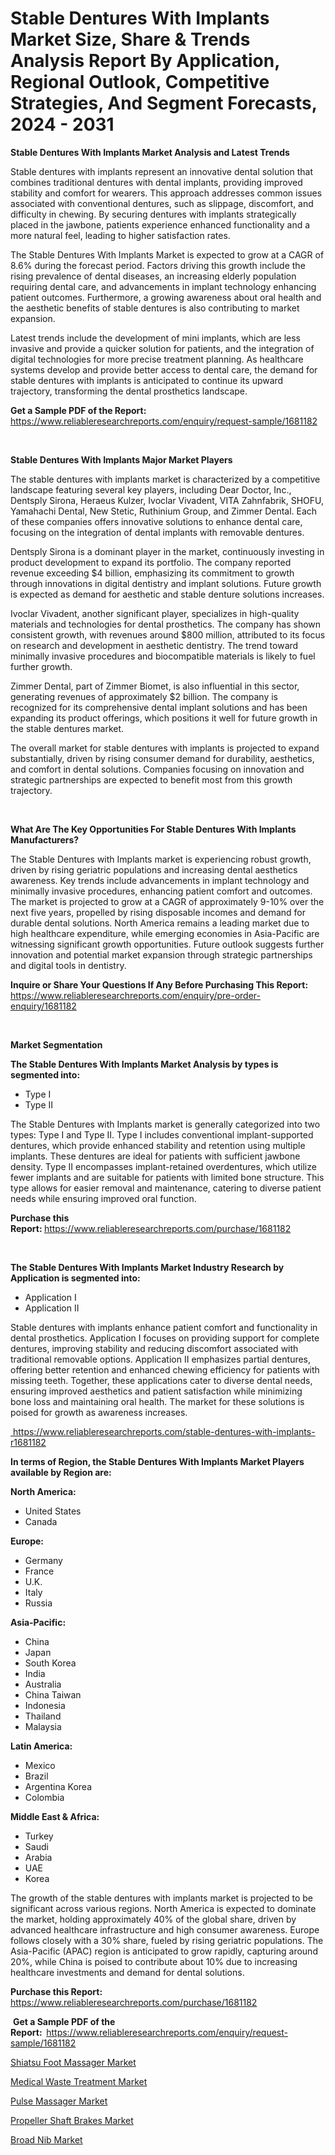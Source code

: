 <p><h1>Stable Dentures With Implants Market Size, Share & Trends Analysis Report By Application, Regional Outlook, Competitive Strategies, And Segment Forecasts, 2024 - 2031</h1></p><p><strong>Stable Dentures With Implants Market Analysis and Latest Trends</strong></p>
<p><p>Stable dentures with implants represent an innovative dental solution that combines traditional dentures with dental implants, providing improved stability and comfort for wearers. This approach addresses common issues associated with conventional dentures, such as slippage, discomfort, and difficulty in chewing. By securing dentures with implants strategically placed in the jawbone, patients experience enhanced functionality and a more natural feel, leading to higher satisfaction rates.</p><p>The Stable Dentures With Implants Market is expected to grow at a CAGR of 8.6% during the forecast period. Factors driving this growth include the rising prevalence of dental diseases, an increasing elderly population requiring dental care, and advancements in implant technology enhancing patient outcomes. Furthermore, a growing awareness about oral health and the aesthetic benefits of stable dentures is also contributing to market expansion.</p><p>Latest trends include the development of mini implants, which are less invasive and provide a quicker solution for patients, and the integration of digital technologies for more precise treatment planning. As healthcare systems develop and provide better access to dental care, the demand for stable dentures with implants is anticipated to continue its upward trajectory, transforming the dental prosthetics landscape.</p></p>
<p><strong>Get a Sample PDF of the Report:&nbsp;</strong> <a href="https://www.reliableresearchreports.com/enquiry/request-sample/1681182?utm_campaign=1399&utm_medium=2&utm_source=Github&utm_content=ia&utm_term=04102024&utm_id=stable-dentures-with-implants">https://www.reliableresearchreports.com/enquiry/request-sample/1681182</a></p>
<p>&nbsp;</p>
<p><strong>Stable Dentures With Implants Major Market Players</strong></p>
<p><p>The stable dentures with implants market is characterized by a competitive landscape featuring several key players, including Dear Doctor, Inc., Dentsply Sirona, Heraeus Kulzer, Ivoclar Vivadent, VITA Zahnfabrik, SHOFU, Yamahachi Dental, New Stetic, Ruthinium Group, and Zimmer Dental. Each of these companies offers innovative solutions to enhance dental care, focusing on the integration of dental implants with removable dentures.</p><p>Dentsply Sirona is a dominant player in the market, continuously investing in product development to expand its portfolio. The company reported revenue exceeding $4 billion, emphasizing its commitment to growth through innovations in digital dentistry and implant solutions. Future growth is expected as demand for aesthetic and stable denture solutions increases.</p><p>Ivoclar Vivadent, another significant player, specializes in high-quality materials and technologies for dental prosthetics. The company has shown consistent growth, with revenues around $800 million, attributed to its focus on research and development in aesthetic dentistry. The trend toward minimally invasive procedures and biocompatible materials is likely to fuel further growth.</p><p>Zimmer Dental, part of Zimmer Biomet, is also influential in this sector, generating revenues of approximately $2 billion. The company is recognized for its comprehensive dental implant solutions and has been expanding its product offerings, which positions it well for future growth in the stable dentures market.</p><p>The overall market for stable dentures with implants is projected to expand substantially, driven by rising consumer demand for durability, aesthetics, and comfort in dental solutions. Companies focusing on innovation and strategic partnerships are expected to benefit most from this growth trajectory.</p></p>
<p>&nbsp;</p>
<p><strong>What Are The Key Opportunities For Stable Dentures With Implants Manufacturers?</strong></p>
<p><p>The Stable Dentures with Implants market is experiencing robust growth, driven by rising geriatric populations and increasing dental aesthetics awareness. Key trends include advancements in implant technology and minimally invasive procedures, enhancing patient comfort and outcomes. The market is projected to grow at a CAGR of approximately 9-10% over the next five years, propelled by rising disposable incomes and demand for durable dental solutions. North America remains a leading market due to high healthcare expenditure, while emerging economies in Asia-Pacific are witnessing significant growth opportunities. Future outlook suggests further innovation and potential market expansion through strategic partnerships and digital tools in dentistry.</p></p>
<p><strong>Inquire or Share Your Questions If Any Before Purchasing This Report:</strong> <a href="https://www.reliableresearchreports.com/enquiry/pre-order-enquiry/1681182?utm_campaign=1399&utm_medium=2&utm_source=Github&utm_content=ia&utm_term=04102024&utm_id=stable-dentures-with-implants">https://www.reliableresearchreports.com/enquiry/pre-order-enquiry/1681182</a></p>
<p>&nbsp;</p>
<p><strong>Market Segmentation</strong></p>
<p><strong>The Stable Dentures With Implants Market Analysis by types is segmented into:</strong></p>
<p><ul><li>Type I</li><li>Type II</li></ul></p>
<p><p>The Stable Dentures with Implants market is generally categorized into two types: Type I and Type II. Type I includes conventional implant-supported dentures, which provide enhanced stability and retention using multiple implants. These dentures are ideal for patients with sufficient jawbone density. Type II encompasses implant-retained overdentures, which utilize fewer implants and are suitable for patients with limited bone structure. This type allows for easier removal and maintenance, catering to diverse patient needs while ensuring improved oral function.</p></p>
<p><strong>Purchase this Report:&nbsp;</strong><a href="https://www.reliableresearchreports.com/purchase/1681182?utm_campaign=1399&utm_medium=2&utm_source=Github&utm_content=ia&utm_term=04102024&utm_id=stable-dentures-with-implants">https://www.reliableresearchreports.com/purchase/1681182</a></p>
<p>&nbsp;</p>
<p><strong>The Stable Dentures With Implants Market Industry Research by Application is segmented into:</strong></p>
<p><ul><li>Application I</li><li>Application II</li></ul></p>
<p><p>Stable dentures with implants enhance patient comfort and functionality in dental prosthetics. Application I focuses on providing support for complete dentures, improving stability and reducing discomfort associated with traditional removable options. Application II emphasizes partial dentures, offering better retention and enhanced chewing efficiency for patients with missing teeth. Together, these applications cater to diverse dental needs, ensuring improved aesthetics and patient satisfaction while minimizing bone loss and maintaining oral health. The market for these solutions is poised for growth as awareness increases.</p></p>
<p><a href="https://www.reliableresearchreports.com/stable-dentures-with-implants-r1681182?utm_campaign=1399&utm_medium=2&utm_source=Github&utm_content=ia&utm_term=04102024&utm_id=stable-dentures-with-implants">&nbsp;https://www.reliableresearchreports.com/stable-dentures-with-implants-r1681182</a></p>
<p><strong>In terms of Region, the Stable Dentures With Implants Market Players available by Region are:</strong></p>
<p>
    <p> <strong> North America: </strong>
        <ul>
            <li>United States</li>
            <li>Canada</li>
        </ul>
        </p> 
    <p> <strong> Europe: </strong>
        <ul>
            <li>Germany</li>
            <li>France</li>
            <li>U.K.</li>
            <li>Italy</li>
            <li>Russia</li>
        </ul>
        </p> 
    <p> <strong> Asia-Pacific: </strong>
        <ul>
            <li>China</li>
            <li>Japan</li>
            <li>South Korea</li>
            <li>India</li>
            <li>Australia</li>
            <li>China Taiwan</li>
            <li>Indonesia</li>
            <li>Thailand</li>
            <li>Malaysia</li>
        </ul>
        </p> 
    <p> <strong> Latin America: </strong>
        <ul>
            <li>Mexico</li>
            <li>Brazil</li>
            <li>Argentina Korea</li>
            <li>Colombia</li>
        </ul>
        </p> 
    <p> <strong> Middle East & Africa: </strong>
        <ul>
            <li>Turkey</li>
            <li>Saudi</li>
            <li>Arabia</li>
            <li>UAE</li>
            <li>Korea</li>
        </ul>
    </p>
    </p>
<p><p>The growth of the stable dentures with implants market is projected to be significant across various regions. North America is expected to dominate the market, holding approximately 40% of the global share, driven by advanced healthcare infrastructure and high consumer awareness. Europe follows closely with a 30% share, fueled by rising geriatric populations. The Asia-Pacific (APAC) region is anticipated to grow rapidly, capturing around 20%, while China is poised to contribute about 10% due to increasing healthcare investments and demand for dental solutions.</p></p>
<p><strong>Purchase this Report: </strong><a href="https://www.reliableresearchreports.com/purchase/1681182?utm_campaign=1399&utm_medium=2&utm_source=Github&utm_content=ia&utm_term=04102024&utm_id=stable-dentures-with-implants">https://www.reliableresearchreports.com/purchase/1681182</a></p>
<p>&nbsp;<strong>Get a Sample PDF of the Report:&nbsp;&nbsp;</strong><a href="https://www.reliableresearchreports.com/enquiry/request-sample/1681182?utm_campaign=1399&utm_medium=2&utm_source=Github&utm_content=ia&utm_term=04102024&utm_id=stable-dentures-with-implants">https://www.reliableresearchreports.com/enquiry/request-sample/1681182</a></p>
<p><strong></strong></p>
<p><p><a href="https://www.linkedin.com/pulse/shiatsu-foot-massager-industry-sector-market-dynamics-6zkie?utm_campaign=1399&utm_medium=2&utm_source=Github&utm_content=ia&utm_term=04102024&utm_id=stable-dentures-with-implants">Shiatsu Foot Massager Market</a></p><p><a href="https://www.linkedin.com/pulse/global-medical-waste-treatment-market-landscape-future-8poxe?utm_campaign=1399&utm_medium=2&utm_source=Github&utm_content=ia&utm_term=04102024&utm_id=stable-dentures-with-implants">Medical Waste Treatment Market</a></p><p><a href="https://www.linkedin.com/pulse/pulse-massager-market-refracting-trends-consumer-behaviors-rosde?utm_campaign=1399&utm_medium=2&utm_source=Github&utm_content=ia&utm_term=04102024&utm_id=stable-dentures-with-implants">Pulse Massager Market</a></p><p><a href="https://github.com/olyy49keyt/Market-Research-Report-List-1/blob/main/propeller-shaft-brakes-market.md?utm_campaign=1399&utm_medium=2&utm_source=Github&utm_content=ia&utm_term=04102024&utm_id=stable-dentures-with-implants">Propeller Shaft Brakes Market</a></p><p><a href="https://www.linkedin.com/pulse/emerging-broad-nib-market-opportunities-analysis-investors-lamwe?utm_campaign=1399&utm_medium=2&utm_source=Github&utm_content=ia&utm_term=04102024&utm_id=stable-dentures-with-implants">Broad Nib Market</a></p></p>
